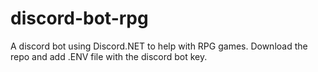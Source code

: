 # discord-bot-rpg
A discord bot using Discord.NET to help with RPG games.
Download the repo and add .ENV file with the discord bot key.
